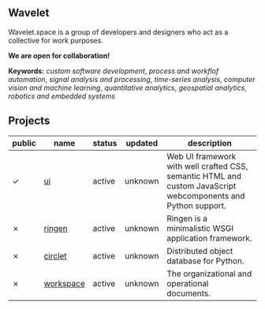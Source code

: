 ## Wavelet

Wavelet.space is a group of developers and designers who act as a collective for work purposes.

**We are open for collaboration!**

**Keywords:** *custom software development*, *process and workflof automation*, *signal analysis and processing*, *time-series analysis*, *computer vision and machine learning*, *quantitative analytics*, *geospatial analytics*,  *robotics and embedded systems*

## Projects

|public|name|status|updated|description|
|------|----|------|-------|-----------|
|&check;|[ui](https://github.com/wavelet-space/ul)|active|unknown|Web UI framework with well crafted CSS, semantic HTML and custom JavaScript webcomponents and Python support.
|&cross;|[ringen](https://github.com/wavelet-space/ringen)|active|unknown|Ringen is a minimalistic WSGI application framework.
|&cross;|[circlet](https://github.com/wavelet-space/circlet)|active|unknown|Distributed object database for Python.
|&cross;|[workspace](https://github.com/wavelet-space/workspace)|active|unknown|The organizational and operational documents.
